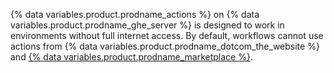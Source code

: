 {% data variables.product.prodname_actions %} on {% data variables.product.prodname_ghe_server %} is designed to work in environments without full internet access. By default, workflows cannot use actions from {% data variables.product.prodname_dotcom_the_website %} and [{% data variables.product.prodname_marketplace %}](https://github.com/marketplace?type=actions).
